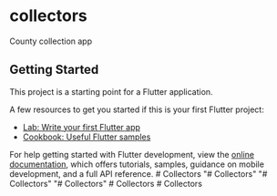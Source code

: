 # collectors

County collection app

## Getting Started

This project is a starting point for a Flutter application.

A few resources to get you started if this is your first Flutter project:

- [Lab: Write your first Flutter app](https://docs.flutter.dev/get-started/codelab)
- [Cookbook: Useful Flutter samples](https://docs.flutter.dev/cookbook)

For help getting started with Flutter development, view the
[online documentation](https://docs.flutter.dev/), which offers tutorials,
samples, guidance on mobile development, and a full API reference.
#   C o l l e c t o r s  
 "# Collectors" 
"# Collectors" 
"# Collectors" 
#   C o l l e c t o r s  
 #   C o l l e c t o r s  
 